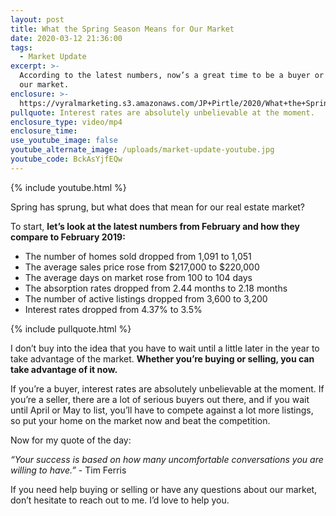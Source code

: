 ```yaml
---
layout: post
title: What the Spring Season Means for Our Market
date: 2020-03-12 21:36:00
tags:
  - Market Update
excerpt: >-
  According to the latest numbers, now’s a great time to be a buyer or seller in
  our market.
enclosure: >-
  https://vyralmarketing.s3.amazonaws.com/JP+Pirtle/2020/What+the+Spring+Season+Means+for+Our+Market.mp4
pullquote: Interest rates are absolutely unbelievable at the moment.
enclosure_type: video/mp4
enclosure_time:
use_youtube_image: false
youtube_alternate_image: /uploads/market-update-youtube.jpg
youtube_code: BckAsYjfEQw
---
```


{% include youtube.html %}

Spring has sprung, but what does that mean for our real estate market?&nbsp;

To start, **let’s look at the latest numbers from February and how they compare to February 2019:**

* The number of homes sold dropped from 1,091 to 1,051
* The average sales price rose from $217,000 to $220,000
* The average days on market rose from 100 to 104 days
* The absorption rates dropped from 2.44 months to 2.18 months
* The number of active listings dropped from 3,600 to 3,200
* Interest rates dropped from 4.37% to 3.5%

{% include pullquote.html %}

I don’t buy into the idea that you have to wait until a little later in the year to take advantage of the market. **Whether you’re buying or selling, you can take advantage of it now.**&nbsp;

If you’re a buyer, interest rates are absolutely unbelievable at the moment. If you’re a seller, there are a lot of serious buyers out there, and if you wait until April or May to list, you’ll have to compete against a lot more listings, so put your home on the market now and beat the competition.&nbsp;

Now for my quote of the day:&nbsp;

*“Your success is based on how many uncomfortable conversations you are willing to have.”* - Tim Ferris&nbsp;

If you need help buying or selling or have any questions about our market, don’t hesitate to reach out to me. I’d love to help you.